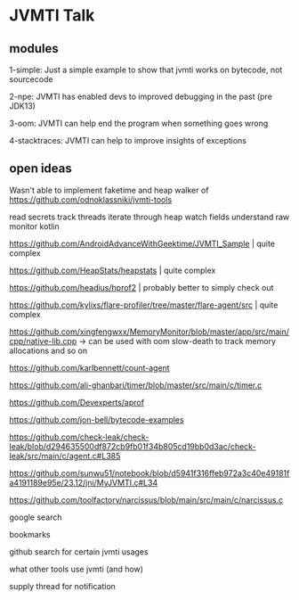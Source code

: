# JVMTI Talk

## modules

1-simple: Just a simple example to show that jvmti works on bytecode, not sourcecode

2-npe: JVMTI has enabled devs to improved debugging in the past (pre JDK13)

3-oom: JVMTI can help end the program when something goes wrong

4-stacktraces: JVMTI can help to improve insights of exceptions

## open ideas
Wasn't able to implement faketime and heap walker of https://github.com/odnoklassniki/jvmti-tools

read secrets
track threads
iterate through heap
watch fields
understand raw monitor
kotlin

https://github.com/AndroidAdvanceWithGeektime/JVMTI_Sample | quite complex

https://github.com/HeapStats/heapstats | quite complex

https://github.com/headius/hprof2 | probably better to simply check out

https://github.com/kylixs/flare-profiler/tree/master/flare-agent/src | quite complex

https://github.com/xingfengwxx/MemoryMonitor/blob/master/app/src/main/cpp/native-lib.cpp -> can be used with oom slow-death to track memory allocations and so on

https://github.com/karlbennett/count-agent

https://github.com/ali-ghanbari/timer/blob/master/src/main/c/timer.c

https://github.com/Devexperts/aprof

https://github.com/jon-bell/bytecode-examples

https://github.com/check-leak/check-leak/blob/d294635500df872cb9fb01f34b805cd19bb0d3ac/check-leak/src/main/c/agent.c#L385 

https://github.com/sunwu51/notebook/blob/d5941f316ffeb972a3c40e49181fa4191189e95e/23.12/jni/MyJVMTI.c#L34

https://github.com/toolfactory/narcissus/blob/main/src/main/c/narcissus.c

google search

bookmarks

github search for certain jvmti usages

what other tools use jvmti (and how)

supply thread for notification